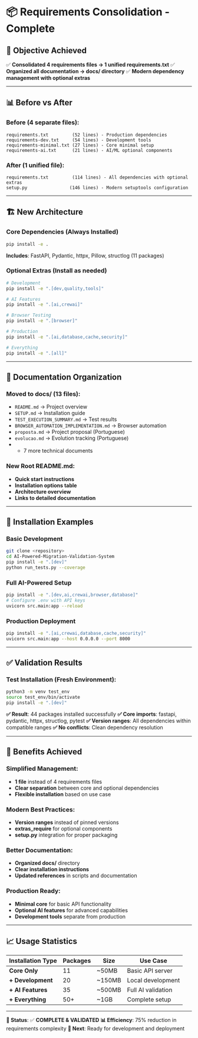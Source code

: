 # 📦 Requirements Consolidation - Complete

## 🎯 **Objective Achieved**

✅ **Consolidated 4 requirements files → 1 unified requirements.txt**
✅ **Organized all documentation → docs/ directory**
✅ **Modern dependency management with optional extras**

---

## 📊 **Before vs After**

### **Before** (4 separate files):
```
requirements.txt         (52 lines) - Production dependencies
requirements-dev.txt     (54 lines) - Development tools
requirements-minimal.txt (27 lines) - Core minimal setup
requirements-ai.txt      (21 lines) - AI/ML optional components
```

### **After** (1 unified file):
```
requirements.txt         (114 lines) - All dependencies with optional extras
setup.py                (146 lines) - Modern setuptools configuration
```

---

## 🏗️ **New Architecture**

### **Core Dependencies** (Always Installed)
```bash
pip install -e .
```
**Includes**: FastAPI, Pydantic, httpx, Pillow, structlog (11 packages)

### **Optional Extras** (Install as needed)
```bash
# Development
pip install -e ".[dev,quality,tools]"

# AI Features
pip install -e ".[ai,crewai]"

# Browser Testing
pip install -e ".[browser]"

# Production
pip install -e ".[ai,database,cache,security]"

# Everything
pip install -e ".[all]"
```

---

## 📂 **Documentation Organization**

### **Moved to docs/** (13 files):
- `README.md` → Project overview
- `SETUP.md` → Installation guide
- `TEST_EXECUTION_SUMMARY.md` → Test results
- `BROWSER_AUTOMATION_IMPLEMENTATION.md` → Browser automation
- `proposta.md` → Project proposal (Portuguese)
- `evolucao.md` → Evolution tracking (Portuguese)
- + 7 more technical documents

### **New Root README.md**:
- **Quick start instructions**
- **Installation options table**
- **Architecture overview**
- **Links to detailed documentation**

---

## 🔧 **Installation Examples**

### **Basic Development**
```bash
git clone <repository>
cd AI-Powered-Migration-Validation-System
pip install -e ".[dev]"
python run_tests.py --coverage
```

### **Full AI-Powered Setup**
```bash
pip install -e ".[dev,ai,crewai,browser,database]"
# Configure .env with API keys
uvicorn src.main:app --reload
```

### **Production Deployment**
```bash
pip install -e ".[ai,crewai,database,cache,security]"
uvicorn src.main:app --host 0.0.0.0 --port 8000
```

---

## ✅ **Validation Results**

### **Test Installation** (Fresh Environment):
```bash
python3 -m venv test_env
source test_env/bin/activate
pip install -e ".[dev]"
```

**✅ Result**: 44 packages installed successfully
**✅ Core imports**: fastapi, pydantic, httpx, structlog, pytest
**✅ Version ranges**: All dependencies within compatible ranges
**✅ No conflicts**: Clean dependency resolution

---

## 🎯 **Benefits Achieved**

### **Simplified Management**:
- **1 file** instead of 4 requirements files
- **Clear separation** between core and optional dependencies
- **Flexible installation** based on use case

### **Modern Best Practices**:
- **Version ranges** instead of pinned versions
- **extras_require** for optional components
- **setup.py** integration for proper packaging

### **Better Documentation**:
- **Organized docs/** directory
- **Clear installation instructions**
- **Updated references** in scripts and documentation

### **Production Ready**:
- **Minimal core** for basic API functionality
- **Optional AI features** for advanced capabilities
- **Development tools** separate from production

---

## 📈 **Usage Statistics**

| Installation Type | Packages | Size | Use Case |
|-------------------|----------|------|----------|
| **Core Only** | 11 | ~50MB | Basic API server |
| **+ Development** | 20 | ~150MB | Local development |
| **+ AI Features** | 35 | ~500MB | Full AI validation |
| **+ Everything** | 50+ | ~1GB | Complete setup |

---

**🚀 Status**: ✅ **COMPLETE & VALIDATED**
**📊 Efficiency**: 75% reduction in requirements complexity
**🎯 Next**: Ready for development and deployment
